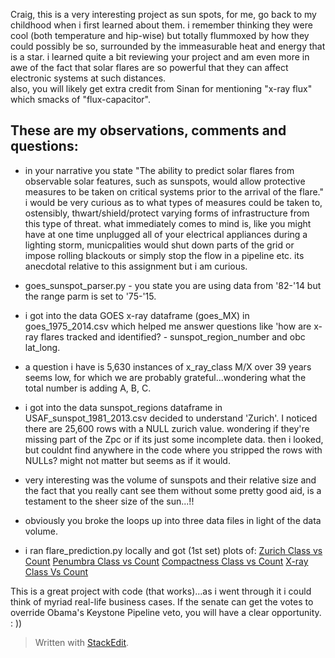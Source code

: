 Craig, this is a very interesting project as sun spots, for me, go back to my childhood when i first learned about them.  i remember thinking they were cool (both temperature and hip-wise) but totally flummoxed by how they could possibly be so, surrounded by the immeasurable heat and energy that is a star.  i learned quite a bit reviewing your project and am even more in awe of the fact that solar flares are so powerful that they can affect electronic systems at such distances.  
also, you will likely get extra credit from Sinan for mentioning "x-ray flux" which smacks of "flux-capacitor".

These are my observations, comments and questions:
---------------------------------------------
- in your narrative you state "The ability to predict solar flares from observable solar features, such as sunspots, would allow protective measures to be taken on critical systems prior to the arrival of the flare." i would be very curious as to what types of measures could be taken to, ostensibly, thwart/shield/protect varying forms of infrastructure from this type of threat.  what immediately comes to mind is, like you might have at one time unplugged all of your electrical appliances during a lighting storm, municpalities would shut down parts of the grid or impose rolling blackouts or simply stop the flow in a pipeline etc.  its anecdotal relative to this assignment but i am curious.

- goes_sunspot_parser.py - you state you are using data from '82-'14 but the range parm is set to '75-'15.
	
- i got into the data GOES x-ray dataframe (goes_MX) in goes_1975_2014.csv which helped me answer questions like 'how are x-ray flares tracked and identified? - sunspot_region_number and obc lat_long.
-  a question i have is 5,630 instances of x_ray_class M/X over 39 years seems low, for which we are probably grateful...wondering what the total number is adding A, B, C.

- i got into the data sunspot_regions dataframe in USAF_sunspot_1981_2013.csv decided to understand 'Zurich'. I noticed there are 25,600 rows with a NULL zurich value.  wondering if they're missing part of the Zpc or if its just some incomplete data.  then i looked, but couldnt find anywhere in the code where you stripped the rows with NULLs?  might not matter but seems as if it would.
-  very interesting was the volume of sunspots and their relative size and the fact that you really cant see them without some pretty good aid, is a testament to the sheer size of the sun...!!

- obviously you broke the loops up into three data files in light of the data volume.

- i ran flare_prediction.py locally and got (1st set) plots of:
[Zurich Class vs Count](https://www.dropbox.com/s/a6d5l7mvgu7m1l4/ZClassVCount.png?dl=0)
[Penumbra Class vs Count](https://www.dropbox.com/s/xb4ifrkeicwugo7/PvalueVCount.png?dl=0)
[Compactness Class vs Count](https://www.dropbox.com/s/omxga02p76v63ua/CompactVCount.png?dl=0)
[X-ray Class Vs Count](https://www.dropbox.com/s/66oib72nj4gamtq/X-rayClassVCount.png?dl=0)

This is a great project with code (that works)...as i went through it i could think of myriad real-life business cases.  If the senate can get the votes to override Obama's Keystone Pipeline veto, you will have a clear opportunity.  : ))

> Written with [StackEdit](https://stackedit.io/).
